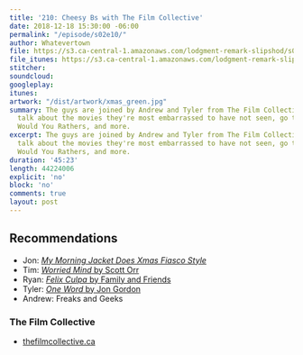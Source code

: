 ```yaml
---
title: '210: Cheesy Bs with The Film Collective'
date: 2018-12-18 15:30:00 -06:00
permalink: "/episode/s02e10/"
author: Whatevertown
file: https://s3.ca-central-1.amazonaws.com/lodgment-remark-slipshod/s02e10.mp3
file_itunes: https://s3.ca-central-1.amazonaws.com/lodgment-remark-slipshod/s02e10.m4a
stitcher: 
soundcloud: 
googleplay: 
itunes: 
artwork: "/dist/artwork/xmas_green.jpg"
summary: The guys are joined by Andrew and Tyler from The Film Collective as they
  talk about the movies they're most embarrassed to have not seen, go through some
  Would You Rathers, and more.
excerpt: The guys are joined by Andrew and Tyler from The Film Collective as they
  talk about the movies they're most embarrassed to have not seen, go through some
  Would You Rathers, and more.
duration: '45:23'
length: 44224006
explicit: 'no'
block: 'no'
comments: true
layout: post
---
```


## Recommendations
- Jon: *[My Morning Jacket Does Xmas Fiasco Style](https://open.spotify.com/album/0kEMvaiXSyIXU0WAxKhV6c?si=cy34w4nATwyDxGZqSwBEOA)*
- Tim: [*Worried Mind* by Scott Orr](https://open.spotify.com/album/4h0xoGomQxDmfgkzNFKDM2?si=k36qE_JYTE2SgcG-gz6IEg)
- Ryan: [*Felix Culpa* by Family and Friends](https://open.spotify.com/album/5re3QB59XuY5PpY1iezxGL?si=bT9j43cOTnKIaiaLqwKcUQ)
- Tyler: [*One Word* by Jon Gordon](http://jongordon.com/books/one-word/)
- Andrew: Freaks and Geeks

### The Film Collective
- [thefilmcollective.ca](https://www.thefilmcollective.ca)
